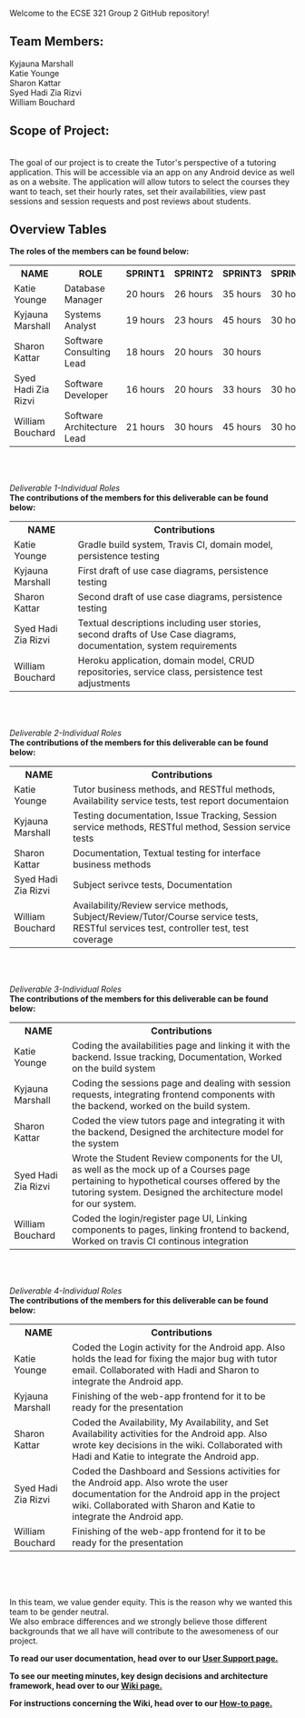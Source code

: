 Welcome to the ECSE 321 Group 2 GitHub repository!<br>

<h2>Team Members:</h2>
Kyjauna Marshall<br>
Katie Younge<br>
Sharon Kattar<br>
Syed Hadi Zia Rizvi<br>
William Bouchard<br>


<h2>Scope of Project:</h2><br>
The goal of our project is to create the Tutor's perspective of a tutoring application. 
This will be accessible via an app on any Android device as well as on a website. The application
will allow tutors to select the courses they want to teach, set their hourly rates, set their availabilities, view past sessions and session requests and post reviews about students.<br>

<h2>Overview Tables</h2>
<b>The roles of the members can be found below:</b>


<table>
  <tr>
    <th><b>NAME</th> 
    <th><b>ROLE</th>
    <th><b>SPRINT1</th>
    <th><b>SPRINT2</th>
    <th><b>SPRINT3</th>
    <th><b>SPRINT4</th>
  </tr>

  <tr>
    <td>Katie Younge</td>
    <td>Database Manager</td>
    <td>20 hours</td>
    <td>26 hours</td>
    <td>35 hours</td>
    <td>30 hours</td>
  </tr>
  
  <tr>
    <td>Kyjauna Marshall</td>
    <td>Systems Analyst</td>
    <td>19 hours</td>
    <td>23 hours</td>
    <td>45 hours</td>
    <td>30 hours</td>
  </tr>
  
  <tr>
    <td>Sharon Kattar</td>
    <td>Software Consulting Lead</td>
    <td>18 hours</td>
    <td>20 hours</td>
    <td>30 hours</td>
    <td></td>
  </tr>
    
  <tr>
    <td>Syed Hadi Zia Rizvi</td>
    <td>Software Developer</td>
    <td>16 hours</td>
    <td>20 hours</td>
    <td>33 hours</td>
    <td>30 hours</td>
  </tr>

  <tr>
    <td>William Bouchard</td>
    <td>Software Architecture Lead</td>
    <td>21 hours</td>
    <td>30 hours</td>
    <td>45 hours</td>
    <td>30 hours</td>
  </tr>
  
 </table><br/><br/>
  
<i>Deliverable 1-Individual Roles</i></br>
<b>The contributions of the members for this deliverable can be found below:</b>

<table>
  <tr>
    <th><b>NAME</th> 
    <th><b>Contributions</th>
  </tr>

  <tr>
    <td>Katie Younge</td>
    <td>Gradle build system, Travis CI, domain model, persistence testing</td>
  </tr>
  
  <tr>
    <td>Kyjauna Marshall</td>
    <td>First draft of use case diagrams, persistence testing</td>
  </tr>
  
  <tr>
    <td>Sharon Kattar</td>
    <td>Second draft of use case diagrams, persistence testing</td>
  </tr>
  
  <tr>
    <td>Syed Hadi Zia Rizvi</td>
    <td>Textual descriptions including user stories, second drafts of Use Case diagrams, documentation, system requirements</td>
  </tr>

  <tr>
    <td>William Bouchard</td>
    <td>Heroku application, domain model, CRUD repositories, service class, persistence test adjustments</td>
  </tr>
  
</table><br/><br/>


<i>Deliverable 2-Individual Roles</i></br>
<b>The contributions of the members for this deliverable can be found below:</b>
<table>
  <tr>
    <th><b>NAME</th> 
    <th><b>Contributions</th>
  </tr>

  <tr>
    <td>Katie Younge</td>
    <td>Tutor business methods, and RESTful methods, Availability service tests, test report documentaion </td>
  </tr>
  
  <tr>
    <td>Kyjauna Marshall</td>
    <td>Testing documentation, Issue Tracking, Session service methods, RESTful method, Session service tests</td>
  </tr>

  <tr>
    <td>Sharon Kattar</td>
    <td>Documentation, Textual testing for interface business methods</td>
  </tr>

  <tr>
    <td>Syed Hadi Zia Rizvi</td>
    <td>Subject serivce tests, Documentation</td>
  </tr>
    
  <tr>
    <td>William Bouchard</td>
    <td>Availability/Review service methods, Subject/Review/Tutor/Course service tests, RESTful services test, controller test, test coverage</td>
  </tr>
  
</table><br/><br/>

<i>Deliverable 3-Individual Roles</i></br>
<b>The contributions of the members for this deliverable can be found below:</b>
<table>
  <tr>
    <th><b>NAME</th> 
    <th><b>Contributions</th>
  </tr>

  <tr>
    <td>Katie Younge</td>
    <td>Coding the availabilities page and linking it with the backend. Issue tracking, Documentation, Worked on the build system</td>
  </tr>
  
  <tr>
    <td>Kyjauna Marshall</td>
    <td>Coding the sessions page and dealing with session requests, integrating frontend components with the backend, worked on the build system.</td>
  </tr>

  <tr>
    <td>Sharon Kattar</td>
    <td>Coded the view tutors page and integrating it with the backend, Designed the architecture model for the system</td>
  </tr>

  <tr>
    <td>Syed Hadi Zia Rizvi</td>
    <td>Wrote the Student Review components for the UI, as well as the mock up of a Courses page pertaining to hypothetical courses offered by the tutoring system. Designed the architecture model for our system. </td>
  </tr>
    
  <tr>
    <td>William Bouchard</td>
    <td> Coded the login/register page UI, Linking components to pages, linking frontend to backend, Worked on travis CI continous integration</td>
  </tr>
  
</table><br/><br/>

<i>Deliverable 4-Individual Roles</i></br>
<b>The contributions of the members for this deliverable can be found below:</b>
<table>
  <tr>
    <th><b>NAME</th> 
    <th><b>Contributions</th>
  </tr>

  <tr>
    <td>Katie Younge</td>
    <td> Coded the Login activity for the Android app. Also holds the lead for fixing the major bug with tutor email. Collaborated with Hadi and Sharon to integrate the Android app.</td>
  </tr>
  
  <tr>
    <td>Kyjauna Marshall</td>
    <td>Finishing of the web-app frontend for it to be ready for the presentation</td>
  </tr>

  <tr>
    <td>Sharon Kattar</td>
    <td> Coded the Availability, My Availability, and Set Availability activities for the Android app. Also wrote key decisions in the wiki. Collaborated with Hadi and Katie to integrate the Android app.</td>
  </tr>

  <tr>
    <td>Syed Hadi Zia Rizvi</td>
    <td> Coded the Dashboard and Sessions activities for the Android app. Also wrote the user documentation for the Android app in the project wiki. Collaborated with Sharon and Katie to integrate the Android app.</td>
  </tr>
    
  <tr>
    <td>William Bouchard</td>
    <td> Finishing of the web-app frontend for it to be ready for the presentation</td>
  </tr>
  
</table><br/><br/>


<br>In this team, we value gender equity. This is the reason why we wanted this team to be gender neutral.
<br>We also embrace differences and we strongly believe those different backgrounds that we all have will contribute to the awesomeness of our project.</br>

<b>To read our user documentation, head over to our <a href="https://github.com//McGill-ECSE321-Fall2019/project-group-2/wiki/User-Support">User Support page.</a><br></b>

<b>To see our meeting minutes, key design decisions and architecture
framework, head over to our <a href="https://github.com/McGill-ECSE321-Fall2019/project-group-2/wiki">Wiki page.</a><br></b>

<b>For instructions concerning the Wiki, head over to our <a href="https://github.com/McGill-ECSE321-Fall2019/project-group-2/wiki/How-To">How-to page.</a></b>
